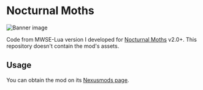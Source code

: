 

# Nocturnal Moths

![Banner image](https://staticdelivery.nexusmods.com/mods/100/images/44148/44148-1736088485-1505147282.jpeg)

Code from MWSE-Lua version I developed for [Nocturnal Moths](https://www.nexusmods.com/morrowind/mods/44148) v2.0+. This repository doesn't contain the mod's assets.

## Usage

You can obtain the mod on its [Nexusmods page](https://www.nexusmods.com/morrowind/mods/44148).